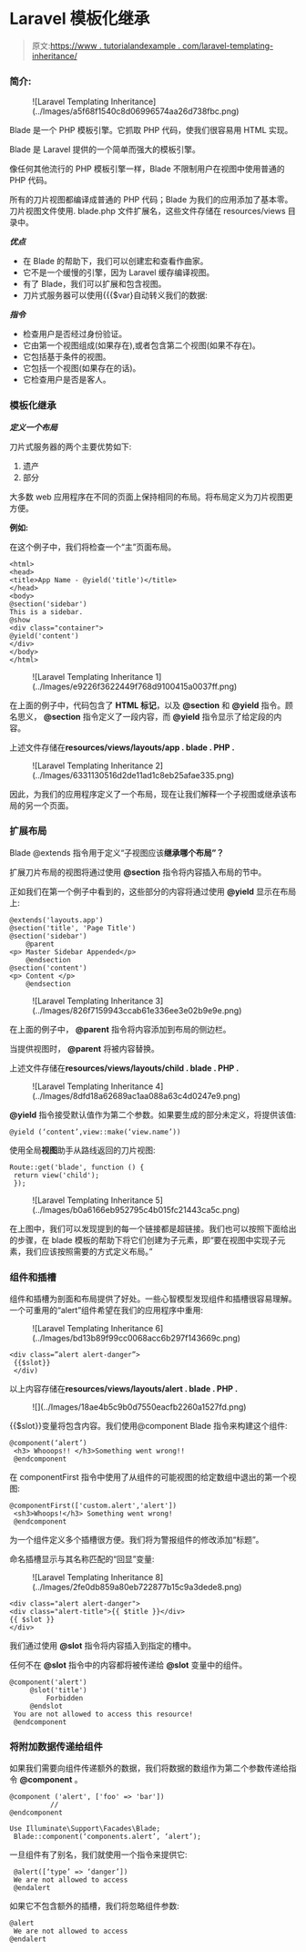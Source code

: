 # Laravel 模板化继承

> 原文:[https://www . tutorialandexample . com/laravel-templating-inheritance/](https://www.tutorialandexample.com/laravel-templating-inheritance/)

### 简介:

<figure class="aligncenter">![Laravel Templating Inheritance](../Images/a5f68f1540c8d06996574aa26d738fbc.png)</figure>

Blade 是一个 PHP 模板引擎。它抓取 PHP 代码，使我们很容易用 HTML 实现。

Blade 是 Laravel 提供的一个简单而强大的模板引擎。

像任何其他流行的 PHP 模板引擎一样，Blade 不限制用户在视图中使用普通的 PHP 代码。

所有的刀片视图都编译成普通的 PHP 代码；Blade 为我们的应用添加了基本零。刀片视图文件使用. blade.php 文件扩展名，这些文件存储在 resources/views 目录中。

***优点***

*   在 Blade 的帮助下，我们可以创建宏和查看作曲家。
*   它不是一个缓慢的引擎，因为 Laravel 缓存编译视图。
*   有了 Blade，我们可以扩展和包含视图。
*   刀片式服务器可以使用{{{$var}自动转义我们的数据:

***指令***

*   检查用户是否经过身份验证。
*   它由第一个视图组成(如果存在),或者包含第二个视图(如果不存在)。
*   它包括基于条件的视图。
*   它包括一个视图(如果存在的话)。
*   它检查用户是否是客人。

### 模板化继承

***定义一个布局***

刀片式服务器的两个主要优势如下:

1.  遗产
2.  部分

大多数 web 应用程序在不同的页面上保持相同的布局。将布局定义为刀片视图更方便。

**例如:**

在这个例子中，我们将检查一个“主”页面布局。

```
<html>
<head>
<title>App Name - @yield('title')</title>
</head>
<body>
@section('sidebar')
This is a sidebar.
@show
<div class="container">
@yield('content')
</div>
</body>
</html>
```

<figure class="aligncenter">![Laravel Templating Inheritance 1](../Images/e9226f3622449f768d9100415a0037ff.png)</figure>

在上面的例子中，代码包含了 **HTML 标记**，以及 **@section** 和 **@yield** 指令。顾名思义， **@section** 指令定义了一段内容，而 **@yield** 指令显示了给定段的内容。

上述文件存储在**resources/views/layouts/app . blade . PHP .**

<figure class="aligncenter">![Laravel Templating Inheritance 2](../Images/6331130516d2de11ad1c8eb25afae335.png)</figure>

因此，为我们的应用程序定义了一个布局，现在让我们解释一个子视图或继承该布局的另一个页面。

### 扩展布局

Blade @extends 指令用于定义“子视图应该**继承哪个布局”？**

扩展刀片布局的视图将通过使用 **@section** 指令将内容插入布局的节中。

正如我们在第一个例子中看到的，这些部分的内容将通过使用 **@yield** 显示在布局上:

```
@extends('layouts.app')
@section('title', 'Page Title')
@section('sidebar')
    @parent
<p> Master Sidebar Appended</p>
    @endsection
@section('content')
<p> Content </p>
    @endsection
```

<figure class="aligncenter">![Laravel Templating Inheritance 3](../Images/826f7159943ccab61e336ee3e02b9e9e.png)</figure>

在上面的例子中， **@parent** 指令将内容添加到布局的侧边栏。

当提供视图时， **@parent** 将被内容替换。

上述文件存储在**resources/views/layouts/child . blade . PHP .**

<figure class="aligncenter">![Laravel Templating Inheritance 4](../Images/8dfd18a62689ac1aa088a63c4d0247e9.png)</figure>

**@yield** 指令接受默认值作为第二个参数。如果要生成的部分未定义，将提供该值:

```
@yield (‘content’,view::make(‘view.name’))
```

使用全局**视图**助手从路线返回的刀片视图:

```
Route::get('blade', function () {
 return view('child');
 }); 
```

<figure class="aligncenter">![Laravel Templating Inheritance 5](../Images/b0a6166eb952795c4b015fc21443ca5c.png)</figure>

在上图中，我们可以发现提到的每一个链接都是超链接。我们也可以按照下面给出的步骤，在 blade 模板的帮助下将它们创建为子元素，即“要在视图中实现子元素，我们应该按照需要的方式定义布局。”

### 组件和插槽

组件和插槽为剖面和布局提供了好处。一些心智模型发现组件和插槽很容易理解。一个可重用的“alert”组件希望在我们的应用程序中重用:

<figure class="aligncenter">![Laravel Templating Inheritance 6](../Images/bd13b89f99cc0068acc6b297f143669c.png)</figure>

```
<div class=”alert alert-danger”>
 {{$slot}}
 </div) 
```

以上内容存储在**resources/views/layouts/alert . blade . PHP .**

<figure class="aligncenter">![](../Images/18ae4b5c9b0d7550eacfb2260a1527fd.png)</figure>

{{$slot}}变量将包含内容。我们使用@component Blade 指令来构建这个组件:

```
@component(‘alert’)
 <h3> Whooops!! </h3>Something went wrong!!
 @endcomponent 
```

在 componentFirst 指令中使用了从组件的可能视图的给定数组中退出的第一个视图:

```
@componentFirst(['custom.alert','alert'])
 <sh3>Whoops!</h3> Something went wrong!
 @endcomponent 
```

为一个组件定义多个插槽很方便。我们将为警报组件的修改添加“标题”。

命名插槽显示与其名称匹配的“回显”变量:

<figure class="aligncenter">![Laravel Templating Inheritance 8](../Images/2fe0db859a80eb722877b15c9a3dede8.png)</figure>

```
<div class="alert alert-danger">
<div class="alert-title">{{ $title }}</div>
{{ $slot }}
</div>
```

我们通过使用 **@slot** 指令将内容插入到指定的槽中。

任何不在 **@slot** 指令中的内容都将被传递给 **@slot** 变量中的组件。

```
@component('alert')
     @slot('title')
         Forbidden
     @endslot
 You are not allowed to access this resource!
 @endcomponent 
```

### 将附加数据传递给组件

如果我们需要向组件传递额外的数据，我们将数据的数组作为第二个参数传递给指令 **@component** 。

```
@component ('alert', ['foo' => 'bar'])
          //
@endcomponent
```

```
Use Illuminate\Support\Facades\Blade;
 Blade::component(‘components.alert’, ‘alert’); 
```

一旦组件有了别名，我们就使用一个指令来提供它:

```
 @alert([‘type’ => ‘danger’])
 We are not allowed to access 
 @endalert 
```

如果它不包含额外的插槽，我们将忽略组件参数:

```
@alert
 We are not allowed to access
@endalert 
```